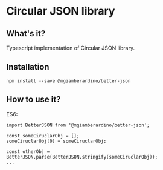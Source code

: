 # Circular JSON library

## What's it?

Typescript implementation of Circular JSON library.

## Installation

`npm install --save @mgiamberardino/better-json`

## How to use it?

ES6:
```
import BetterJSON from '@mgiamberardino/better-json';

const someCiruclarObj = [];
someCiruclarObj[0] = someCiruclarObj;

const otherObj = BetterJSON.parse(BetterJSON.stringify(someCiruclarObj));
...
```
